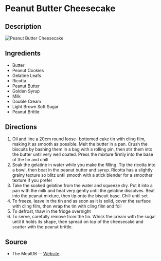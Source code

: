 # Peanut Butter Cheesecake

## Description
![Peanut Butter Cheesecake](https://www.themealdb.com/images/media/meals/qtuuys1511387068.jpg "Peanut Butter Cheesecake")

## Ingredients
- Butter
- Peanut Cookies
- Gelatine Leafs
- Ricotta
- Peanut Butter
- Golden Syrup
- Milk
- Double Cream
- Light Brown Soft Sugar
- Peanut Brittle

## Directions
1. Oil and line a 20cm round loose- bottomed cake tin with cling film, making it as smooth as possible. Melt the butter in a pan. Crush the biscuits by bashing them in a bag with a rolling pin, then stir them into the butter until very well coated. Press the mixture firmly into the base of the tin and chill
2. Soak the gelatine in water while you make the filling. Tip the ricotta into a bowl, then beat in the peanut butter and syrup. Ricotta has a slightly grainy texture so blitz until smooth with a stick blender for a smoother texture if you prefer
3. Take the soaked gelatine from the water and squeeze dry. Put it into a pan with the milk and heat very gently until the gelatine dissolves. Beat into the peanut mixture, then tip onto the biscuit base. Chill until set
4. To freeze, leave in the tin and as soon as it is solid, cover the surface with cling film, then wrap the tin with cling film and foil
5. To defrost, thaw in the fridge overnight
6. To serve, carefully remove from the tin. Whisk the cream with the sugar until it holds its shape, then spread on top of the cheesecake and scatter with the peanut brittle.

## Source

- The MealDB -- [Website](https://themealdb.com/)
